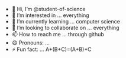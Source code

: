 - 👋 Hi, I’m @student-of-science
- 👀 I’m interested in ... everything
- 🌱 I’m currently learning ... computer science
- 💞️ I’m looking to collaborate on ... everything
- 📫 How to reach me ... through github
- 😄 Pronouns: ...
- ⚡ Fun fact: ... A+(B+C)=(A+B)+C
